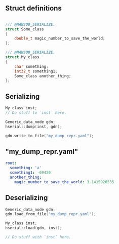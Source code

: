 ## Struct definitions
```cpp

/// @HAWSOO_SERIALIZE.
struct Some_class
{
    double_t magic_number_to_save_the_world;
};

/// @HAWSOO_SERIALIZE.
struct My_class
{
    char something;
    int32_t something1;
    Some_class another_thing;
};

```

## Serializing
```cpp
My_class inst;
// Do stuff to `inst` here.

Generic_data_node gdn;
hserial::dump(inst, gdn);

gdn.write_to_file("my_dump_repr.yaml");
```

## "my_dump_repr.yaml"
```yaml
root:
  something: 'a'
  something1: -69420
  another_thing:
    magic_number_to_save_the_world: 3.1415926535
```


## Deserializing
```cpp
Generic_data_node gdn;
gdn.load_from_file("my_dump_repr.yaml");

My_class inst;
hserial::load(gdn, inst);

// Do stuff with `inst` here.
```